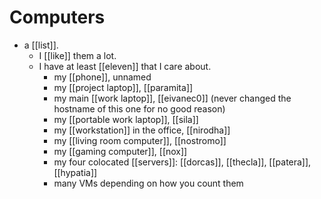 # Computers

- a [[list]].
  - I [[like]] them a lot.
  - I have at least [[eleven]] that I care about.
      - my [[phone]], unnamed
      - my [[project laptop]], [[paramita]]
      - my main [[work laptop]], [[eivanec0]] (never changed the hostname of this one for no good reason)
      - my [[portable work laptop]], [[sila]]
      - my [[workstation]] in the office, [[nirodha]]
      - my [[living room computer]], [[nostromo]]
      - my [[gaming computer]], [[nox]]
      - my four colocated [[servers]]: [[dorcas]], [[thecla]], [[patera]], [[hypatia]]
      - many VMs depending on how you count them
